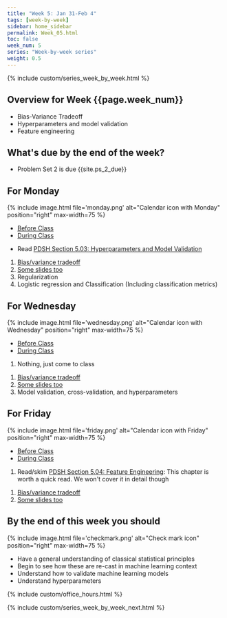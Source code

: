 ```yaml
---
title: "Week 5: Jan 31-Feb 4"
tags: [week-by-week]
sidebar: home_sidebar
permalink: Week_05.html
toc: false
week_num: 5
series: "Week-by-week series"
weight: 0.5
---
```


{% include custom/series_week_by_week.html %}

## Overview for Week {{page.week_num}}

* Bias-Variance Tradeoff
* Hyperparameters and model validation
* Feature engineering

## What's due by the end of the week?

* Problem Set 2 is due {{site.ps_2_due}}

## For Monday

{% include image.html file='monday.png' alt="Calendar icon with Monday" position="right" max-width=75 %}

<ul id="MondayTabs" class="nav nav-tabs">
    <li class="active"><a href="#MonBefore" data-toggle="tab">Before Class</a></li>
    <li><a href="#MonDuring" data-toggle="tab">During Class</a></li>
</ul>
<div class="tab-content">
  <div role="tabpanel" class="tab-pane active" id="MonBefore">
    <ul>
      <li>Read <a href="https://jakevdp.github.io/PythonDataScienceHandbook/05.03-hyperparameters-and-model-validation.html">PDSH Section 5.03: Hyperparameters and Model Validation</a></li>
    </ul>
  </div>
  <div role="tabpanel" class="tab-pane" id="MonDuring">
    <ol>
        <li><a href="https://github.com/AIBiology/Jupyter_Content/blob/main/08_Bias_variance_tradeoff_student.ipynb">Bias/variance tradeoff</a></li>
        <li><a href="https://docs.google.com/presentation/d/1V6F2ZcYfosgc0HD8HF3aVkkIxGkAuNFa1dUGPMLNIro/edit?usp=sharing">Some slides too</a></li>
        <li>Regularization</li>
        <li>Logistic regression and Classification (Including classification metrics)</li>
    </ol>
  </div>
</div>

## For Wednesday

{% include image.html file='wednesday.png' alt="Calendar icon with Wednesday" position="right" max-width=75 %}

<ul id="WednesdayTabs" class="nav nav-tabs">
    <li class="active"><a href="#WedBefore" data-toggle="tab">Before Class</a></li>
    <li><a href="#WedDuring" data-toggle="tab">During Class</a></li>
</ul>
<div class="tab-content">
    <div role="tabpanel" class="tab-pane active" id="WedBefore">
    <ol>
      <li>Nothing, just come to class</li>
    </ol>
  </div>
  <div role="tabpanel" class="tab-pane" id="WedDuring">
    <ol>
      <li><a href="https://github.com/AIBiology/Jupyter_Content/blob/main/08_Bias_variance_tradeoff_student.ipynb">Bias/variance tradeoff</a></li>
      <li><a href="https://docs.google.com/presentation/d/1V6F2ZcYfosgc0HD8HF3aVkkIxGkAuNFa1dUGPMLNIro/edit?usp=sharing">Some slides too</a></li>
      <li>Model validation, cross-validation, and hyperparameters</li>
    </ol>
  </div>
</div>

## For Friday

{% include image.html file='friday.png' alt="Calendar icon with Friday" position="right" max-width=75 %}

<ul id="FridayTabs" class="nav nav-tabs">
    <li class="active"><a href="#FriBefore" data-toggle="tab">Before Class</a></li>
    <li><a href="#FriDuring" data-toggle="tab">During Class</a></li>
</ul>
<div class="tab-content">
    <div role="tabpanel" class="tab-pane active" id="FriBefore">
      <ol>
        <li>Read/skim <a href="https://jakevdp.github.io/PythonDataScienceHandbook/05.04-feature-engineering.html">PDSH Section 5.04: Feature Engineering</a>: This chapter is worth a quick read. We won't cover it in detail though</li>
      </ol>
    </div>
    <div role="tabpanel" class="tab-pane" id="FriDuring">
     <ol>
        <li><a href="https://github.com/AIBiology/Jupyter_Content/blob/main/08_Bias_variance_tradeoff_student.ipynb">Bias/variance tradeoff</a></li>
        <li><a href="https://docs.google.com/presentation/d/1V6F2ZcYfosgc0HD8HF3aVkkIxGkAuNFa1dUGPMLNIro/edit?usp=sharing">Some slides too</a></li>
    </ol>
    </div>
</div>

## By the end of this week you should

{% include image.html file='checkmark.png' alt="Check mark icon" position="right" max-width=75 %}

* Have a general understanding of classical statistical principles
* Begin to see how these are re-cast in machine learning context
* Understand how to validate machine learning models
* Understand hyperparameters

{% include custom/office_hours.html %}

{% include custom/series_week_by_week_next.html %}